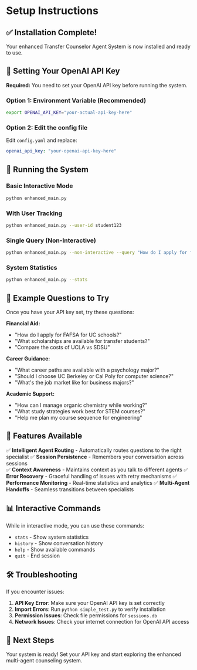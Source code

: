 # Setup Instructions

## ✅ Installation Complete!

Your enhanced Transfer Counselor Agent System is now installed and ready to use.

## 🔑 Setting Your OpenAI API Key

**Required:** You need to set your OpenAI API key before running the system.

### Option 1: Environment Variable (Recommended)
```bash
export OPENAI_API_KEY="your-actual-api-key-here"
```

### Option 2: Edit the config file
Edit `config.yaml` and replace:
```yaml
openai_api_key: "your-openai-api-key-here"
```

## 🚀 Running the System

### Basic Interactive Mode
```bash
python enhanced_main.py
```

### With User Tracking
```bash
python enhanced_main.py --user-id student123
```

### Single Query (Non-Interactive)
```bash
python enhanced_main.py --non-interactive --query "How do I apply for financial aid?"
```

### System Statistics
```bash
python enhanced_main.py --stats
```

## 🎯 Example Questions to Try

Once you have your API key set, try these questions:

**Financial Aid:**
- "How do I apply for FAFSA for UC schools?"
- "What scholarships are available for transfer students?"
- "Compare the costs of UCLA vs SDSU"

**Career Guidance:**
- "What career paths are available with a psychology major?"
- "Should I choose UC Berkeley or Cal Poly for computer science?"
- "What's the job market like for business majors?"

**Academic Support:**
- "How can I manage organic chemistry while working?"
- "What study strategies work best for STEM courses?"
- "Help me plan my course sequence for engineering"

## 🔧 Features Available

✅ **Intelligent Agent Routing** - Automatically routes questions to the right specialist
✅ **Session Persistence** - Remembers your conversation across sessions  
✅ **Context Awareness** - Maintains context as you talk to different agents
✅ **Error Recovery** - Graceful handling of issues with retry mechanisms
✅ **Performance Monitoring** - Real-time statistics and analytics
✅ **Multi-Agent Handoffs** - Seamless transitions between specialists

## 📊 Interactive Commands

While in interactive mode, you can use these commands:
- `stats` - Show system statistics
- `history` - Show conversation history  
- `help` - Show available commands
- `quit` - End session

## 🛠 Troubleshooting

If you encounter issues:

1. **API Key Error**: Make sure your OpenAI API key is set correctly
2. **Import Errors**: Run `python simple_test.py` to verify installation
3. **Permission Issues**: Check file permissions for `sessions.db`
4. **Network Issues**: Check your internet connection for OpenAI API access

## 🎯 Next Steps

Your system is ready! Set your API key and start exploring the enhanced multi-agent counseling system.